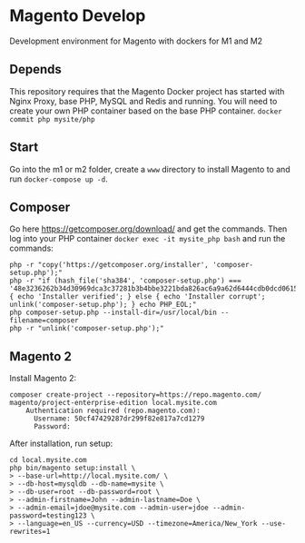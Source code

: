 # Magento Develop
Development environment for Magento with dockers for M1 and M2

## Depends
This repository requires that the Magento Docker project has started with Nginx Proxy, base PHP, MySQL and Redis and running. You will need to create your own PHP container based on the base PHP container.
`docker commit php mysite/php`

## Start
Go into the m1 or m2 folder, create a `www` directory to install Magento to and run `docker-compose up -d`.

## Composer
Go here https://getcomposer.org/download/ and get the commands. Then log into your PHP container `docker exec -it mysite_php bash` and run the commands:
```
php -r "copy('https://getcomposer.org/installer', 'composer-setup.php');"
php -r "if (hash_file('sha384', 'composer-setup.php') === '48e3236262b34d30969dca3c37281b3b4bbe3221bda826ac6a9a62d6444cdb0dcd0615698a5cbe587c3f0fe57a54d8f5') { echo 'Installer verified'; } else { echo 'Installer corrupt'; unlink('composer-setup.php'); } echo PHP_EOL;"
php composer-setup.php --install-dir=/usr/local/bin --filename=composer
php -r "unlink('composer-setup.php');"
```

## Magento 2
Install Magento 2:
```
composer create-project --repository=https://repo.magento.com/ magento/project-enterprise-edition local.mysite.com
    Authentication required (repo.magento.com):
      Username: 50cf47429287dr299f82e817a7cd1279
      Password: 
```
After installation, run setup:
```
cd local.mysite.com
php bin/magento setup:install \
> --base-url=http://local.mysite.com/ \
> --db-host=mysqldb --db-name=mysite \
> --db-user=root --db-password=root \
> --admin-firstname=John --admin-lastname=Doe \
> --admin-email=jdoe@mysite.com --admin-user=jdoe --admin-password=testing123 \
> --language=en_US --currency=USD --timezone=America/New_York --use-rewrites=1

```